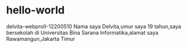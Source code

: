# hello-world
delvita-webproII-12200510
Nama saya Delvita,umur saya 19 tahun,saya bersekolah di Universitas Bina Sarana Informatika,alamat saya Rawamangun,Jakarta Timur
